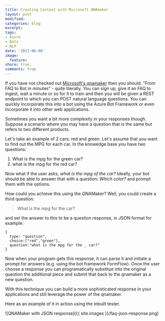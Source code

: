 ```yaml
---
title: Creating Context with Microsoft QNAmaker
layout: post
modified: 
categories: blog
excerpt: 
tags:
- Azure
- Bots
- NLP
date: '2017-06-08'
image:
  feature: 
share: true,
comments: true
---
```


If you have not checked out [Microsoft's qnamaker](http://qnmaker.ai) then you should. "From FAQ to Bot in minutes" - quite literally. You can sign up, give it an FAQ to ingest, wait a minute or so for it to train and then you will be given a REST endpoint to which you can POST natural language questions. You can quickly incorporate this into a bot using the Azure Bot Framework or even incorporate it into other web applications. 

Sometimes you want a bit more complexity in your responses though. Suppose a scenario where you may have a question that is the same but refers to two different products.

Let's take an example of 2 cars: red and green. Let's assume that you want to find out the MPG for each car. In the knowedge base you have two questions:

1. What is the mpg for the green car?
2. what is the mpg for the red car?

Now what if the user asks, *what is the mpg of the car?* Ideally, your bot should be able to answer that with a question: *Which color?* and prompt them with the options.

How could you achieve this using the QNAMaker? Well, you could create a third question:
  
>What is the mpg for the car?

and set the answer to this to be a question response, in JSON format for example:

```
{
  type: "question",
  choice:["red","green"],
  question:"what is the mpg for the _ car?"
}
```
Now when your program gets this response, it can parse it and initiate a prompt for answers (e.g. using the bot framework FormFlow). Once the user choose a response you can programatically substitue into the original question the additional piece and submit that back to the qnamaker as a new question. 

With this technique you can build a more sophisticated response in your applications and still leverage the power of the qnamaker.

Here as an example of it in action using the inbuilt tester.

![QNAMaker with JSON response]({{ site.images }}/faq-json-response.png)

